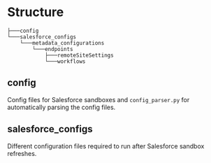 # Structure
```
├───config
└───salesforce_configs
    └───metadata_configurations
        └───endpoints
            ├───remoteSiteSettings
            └───workflows
```

## config
Config files for Salesforce sandboxes and `config_parser.py` for automatically parsing the config files.

## salesforce_configs
Different configuration files required to run after Salesforce sandbox refreshes.